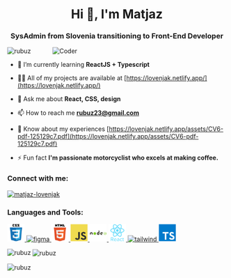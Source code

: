 <h1 align="center">Hi 👋, I'm Matjaz</h1>
<h3 align="center">SysAdmin from Slovenia transitioning to Front-End Developer</h3>
<img align="right" alt="Coder" width="400" src="https://media.giphy.com/media/v1.Y2lkPTc5MGI3NjExdzB2bHNodDlsNnF1ZDIwbWo4a3N5MzFtbWJxbWNnN2Y5bGE3MDJtNyZlcD12MV9pbnRlcm5hbF9naWZfYnlfaWQmY3Q9Zw/qgQUggAC3Pfv687qPC/giphy.gif">

<p align="left"> <img src="https://komarev.com/ghpvc/?username=rubuz&label=Profile%20views&color=0e75b6&style=flat" alt="rubuz" /> </p>

- 🌱 I’m currently learning **ReactJS + Typescript**

- 👨‍💻 All of my projects are available at [https://lovenjak.netlify.app/](https://lovenjak.netlify.app/)

- 💬 Ask me about **React, CSS, design**

- 📫 How to reach me **rubuz23@gmail.com**

- 📄 Know about my experiences [https://lovenjak.netlify.app/assets/CV6-pdf-125129c7.pdf](https://lovenjak.netlify.app/assets/CV6-pdf-125129c7.pdf)

- ⚡ Fun fact **I'm passionate motorcyclist who excels at making coffee.**

<h3 align="left">Connect with me:</h3>
<p align="left">
<a href="https://linkedin.com/in/matjaz-lovenjak" target="blank"><img align="center" src="https://raw.githubusercontent.com/rahuldkjain/github-profile-readme-generator/master/src/images/icons/Social/linked-in-alt.svg" alt="matjaz-lovenjak" height="30" width="40" /></a>
</p>

<h3 align="left">Languages and Tools:</h3>
<p align="left"> <a href="https://www.w3schools.com/css/" target="_blank" rel="noreferrer"> <img src="https://raw.githubusercontent.com/devicons/devicon/master/icons/css3/css3-original-wordmark.svg" alt="css3" width="40" height="40"/> </a> <a href="https://www.figma.com/" target="_blank" rel="noreferrer"> <img src="https://www.vectorlogo.zone/logos/figma/figma-icon.svg" alt="figma" width="40" height="40"/> </a> <a href="https://www.w3.org/html/" target="_blank" rel="noreferrer"> <img src="https://raw.githubusercontent.com/devicons/devicon/master/icons/html5/html5-original-wordmark.svg" alt="html5" width="40" height="40"/> </a> <a href="https://developer.mozilla.org/en-US/docs/Web/JavaScript" target="_blank" rel="noreferrer"> <img src="https://raw.githubusercontent.com/devicons/devicon/master/icons/javascript/javascript-original.svg" alt="javascript" width="40" height="40"/> </a> <a href="https://nodejs.org" target="_blank" rel="noreferrer"> <img src="https://raw.githubusercontent.com/devicons/devicon/master/icons/nodejs/nodejs-original-wordmark.svg" alt="nodejs" width="40" height="40"/> </a> <a href="https://reactjs.org/" target="_blank" rel="noreferrer"> <img src="https://raw.githubusercontent.com/devicons/devicon/master/icons/react/react-original-wordmark.svg" alt="react" width="40" height="40"/> </a> <a href="https://tailwindcss.com/" target="_blank" rel="noreferrer"> <img src="https://www.vectorlogo.zone/logos/tailwindcss/tailwindcss-icon.svg" alt="tailwind" width="40" height="40"/> </a> <a href="https://www.typescriptlang.org/" target="_blank" rel="noreferrer"> <img src="https://raw.githubusercontent.com/devicons/devicon/master/icons/typescript/typescript-original.svg" alt="typescript" width="40" height="40"/> </a> </p>

<p><img align="left" src="https://github-readme-stats.vercel.app/api/top-langs?username=rubuz&show_icons=true&locale=en&layout=compact" alt="rubuz" /></p>

<p>&nbsp;<img align="center" src="https://github-readme-stats.vercel.app/api?username=rubuz&show_icons=true&locale=en" alt="rubuz" /></p>

<p><img align="center" src="https://github-readme-streak-stats.herokuapp.com/?user=rubuz&" alt="rubuz" /></p>
